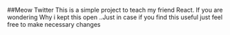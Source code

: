 ##Meow Twitter
This is a simple project to teach my friend React. If you are wondering Why i kept this open ..Just in case
if you find this useful just feel free to make necessary changes 
